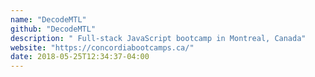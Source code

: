 ```yaml
---
name: "DecodeMTL"
github: "DecodeMTL"
description: " Full-stack JavaScript bootcamp in Montreal, Canada"
website: "https://concordiabootcamps.ca/"
date: 2018-05-25T12:34:37-04:00
---
```

